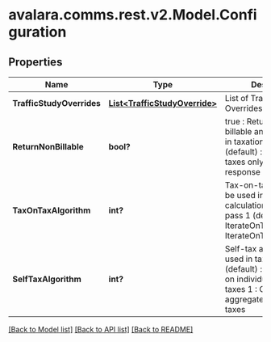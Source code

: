 
# avalara.comms.rest.v2.Model.Configuration

## Properties

Name | Type | Description | Notes
------------ | ------------- | ------------- | -------------
**TrafficStudyOverrides** | [**List&lt;TrafficStudyOverride&gt;**](TrafficStudyOverride.md) | List of Traffic Study Overrides | [optional] 
**ReturnNonBillable** | **bool?** | true : Return both non-billable and billable taxes in taxation response  false (default) : Return billable taxes only in taxation response  Default: false | [optional] 
**TaxOnTaxAlgorithm** | **int?** | Tax-on-tax algorithm to be used in tax calculations  0 : Single pass  1 (default) : IterateOnTaxAmount  2 : IterateOnTaxableMeasure | [optional] 
**SelfTaxAlgorithm** | **int?** | Self-tax algorithm to be used in tax calculations  0 (default) : Calculate tax on individual self-taxing taxes  1 : Calculate tax on aggregate of self-taxing taxes | [optional] 

[[Back to Model list]](../README.md#documentation-for-models)
[[Back to API list]](../README.md#documentation-for-api-endpoints)
[[Back to README]](../README.md)

